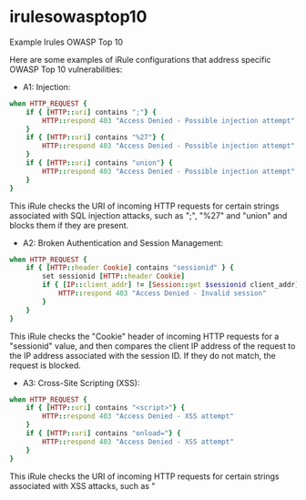 # irulesowasptop10
Example Irules OWASP Top 10



Here are some examples of iRule configurations that address specific OWASP Top 10 vulnerabilities:

*   A1: Injection:

```ruby
when HTTP_REQUEST {
    if { [HTTP::uri] contains ";"} {
        HTTP::respond 403 "Access Denied - Possible injection attempt"
    }
    if { [HTTP::uri] contains "%27"} {
        HTTP::respond 403 "Access Denied - Possible injection attempt"
    }
    if { [HTTP::uri] contains "union"} {
        HTTP::respond 403 "Access Denied - Possible injection attempt"
    }
}
```

This iRule checks the URI of incoming HTTP requests for certain strings associated with SQL injection attacks, such as ";", "%27" and "union" and blocks them if they are present.

*   A2: Broken Authentication and Session Management:

```ruby
when HTTP_REQUEST {
    if { [HTTP::header Cookie] contains "sessionid" } {
        set sessionid [HTTP::header Cookie]
        if { [IP::client_addr] != [Session::get $sessionid client_addr] } {
            HTTP::respond 403 "Access Denied - Invalid session"
        }
    }
}
```

This iRule checks the "Cookie" header of incoming HTTP requests for a "sessionid" value, and then compares the client IP address of the request to the IP address associated with the session ID. If they do not match, the request is blocked.

*   A3: Cross-Site Scripting (XSS):

```ruby
when HTTP_REQUEST {
    if { [HTTP::uri] contains "<script>"} {
        HTTP::respond 403 "Access Denied - XSS attempt"
    }
    if { [HTTP::uri] contains "onload="} {
        HTTP::respond 403 "Access Denied - XSS attempt"
    }
}
```

This iRule checks the URI of incoming HTTP requests for certain strings associated with XSS attacks, such as "<script>" and "onload=", and blocks them if they are present.

*   A4: Insecure Direct Object References:

```ruby
when HTTP_REQUEST {
    if { [HTTP::uri] contains "../"} {
        HTTP::respond 403 "Access Denied - Insecure object reference"
    }
    if { [HTTP::uri] contains "..\\"} {
        HTTP::respond 403 "Access Denied - Insecure object reference"
    }
}
```

This iRule checks the URI of incoming HTTP requests for certain strings associated with insecure direct object references, such as "../" and "..", and blocks them if they are present.

It's important to note that iRule is a powerful tool but it is not a silver bullet, it should be used in conjunction with other security measures such as proper coding practices, security testing and regular security assessments.

show more

Sure, here are some more examples of iRule configurations that address specific OWASP Top 10 vulnerabilities:

*   A5: Security Misconfiguration:

```ruby
when HTTP_REQUEST {
    if { [HTTP::uri] contains "setup.php" } {
        HTTP::respond 403 "Access Denied - Setup file detected"
    }
    if { [HTTP::uri] contains "admin" } {
        if { [IP::client_addr] != "192.168.1.100" } {
            HTTP::respond 403 "Access Denied - Admin access not allowed"
        }
    }
}
```

This iRule checks the URI of incoming HTTP requests for certain strings associated with security misconfiguration, such as "setup.php" and "admin", and blocks them if they are present. Additionally, it checks if the client IP address is not from a specific IP address, it will block it.

*   A6: Sensitive Data Exposure:

```ruby
when HTTP_REQUEST {
    if { [HTTP::uri] contains ".pem" } {
        HTTP::respond 403 "Access Denied - Private key detected"
    }
    if { [HTTP::uri] contains ".key" } {
        HTTP::respond 403 "Access Denied - Private key detected"
    }
    if { [HTTP::uri] contains ".crt" } {
        HTTP::respond 403 "Access Denied - Certificate detected"
    }
}
```

This iRule checks the URI of incoming HTTP requests for certain strings associated with sensitive data exposure, such as ".pem", ".key" and ".crt", and blocks them if they are present.

*   A7: Missing Function Level Access Control

2 / 2

lanjutkan

Sure, here's an example of an iRule configuration that addresses the OWASP Top 10 vulnerability A7: Missing Function Level Access Control:

```php
when HTTP_REQUEST {
    set user [HTTP::header "X-User"]
    set role [HTTP::header "X-Role"]

    if {$role == "admin"} {
        if { [HTTP::uri] contains "admin" } {
            # Allow access to admin resources
        } else {
            HTTP::respond 403 "Access Denied - Admin access not allowed"
        }
    } elseif {$role == "user"} {
        if { [HTTP::uri] starts_with "/users" } {
            if {$user == [HTTP::uri]} {
                # Allow access to user resources
            } else {
                HTTP::respond 403 "Access Denied - Invalid user"
            }
        } else {
            HTTP::respond 403 "Access Denied - User access not allowed"
        }
    } else {
        HTTP::respond 403 "Access Denied - Invalid role"
    }
}
```

This iRule checks the "X-User" and "X-Role" headers of incoming HTTP requests and compares the values to a list of allowed roles and users. It then checks the URI of the request to determine if it is accessing a resource that the user is authorized to access. If the user is not authorized, the request is blocked with a "Access Denied" message. This iRule can be used to implement basic access control based on user role and user name.

It's worth noting that this is just an example, and you should tailor your iRule configuration to your specific needs and environment. It's also important to note that this iRule is not a complete solution for access control, it's only a layer of protection. Furthermore, it's crucial to implement proper access control on the application level as well.

show more

Sure, here are some more examples of iRule configurations that address specific OWASP Top 10 vulnerabilities:

*   A8: Cross-Site Request Forgery (CSRF)

```ruby
when HTTP_REQUEST {
    set csrf_token [HTTP::header "X-CSRF-Token"]
    set csrf_session [session::get [IP::client_addr] csrf_token]
    if {$csrf_token != $csrf_session} {
        HTTP::respond 403 "Access Denied - Invalid CSRF token"
    }
}
```

This iRule checks the "X-CSRF-Token" header of incoming HTTP requests and compares it to the CSRF token associated with the client's IP address in the session. If the token does not match, the request is blocked.

*   A9: Using Components with Known Vulnerabilities

```ruby
when HTTP_REQUEST {
    set user_agent [HTTP::header "User-Agent"]
    if {[class match [string tolower $user_agent] contains "outdatedbrowser"]} {
        HTTP::respond 403 "Access Denied - Outdated browser detected"
    }
}
```

This iRule checks the "User-Agent" header of incoming HTTP requests and compares it to a list of known outdated browsers. If a match is found, the request is blocked.

*   A10: Unvalidated Redirects and Forwards

```ruby
when HTTP_REQUEST {
    set redirect_url [HTTP::header "X-Redirect-Url"]
    if {![class match [string tolower $redirect_url] contains "mydomain.com"]} {
        HTTP::respond 403 "Access Denied - Invalid redirect URL"
    }
}
```

This iRule checks the "X-Redirect-Url" header of incoming HTTP requests and compares it to a list of allowed domain names. If the redirect URL is not on the list, the request is blocked.

Again, it's important to note that these iRule examples are only a layer of protection, they can't replace a comprehensive security strategy. It's important to use iRule in conjunction with other security measures, such as proper coding practices, security testing and regular security assessments.
